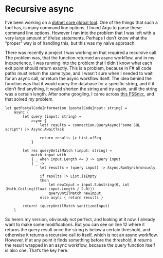 Recursive async
========================

I’ve been working on a [dotnet core global tool](https://docs.microsoft.com/en-us/dotnet/core/tools/global-tools). One of the things that such a tool has, is many command line options. I found Argu to parse these command line options. However I ran into the problem that I was left with a very large amount of if/else statements. Perhaps I don’t know what the “proper” way is of handling this, but this was my naive approach.

There was recently a project I was working on that required a recursive call. The problem was, that the function returned an async workflow, and in my inexperience, I was running into the problem that I didn’t know what each exit point should return exactly. This is a problem, because in F# all code paths must return the same type, and I wasn’t sure when I needed to wait for an async call, or return the async workflow itself. The idea behind the function was that it would query the database for a specific string, and if it didn’t find anything, it would shorten the string and try again, until the string was a certain length. After some googling, I came across [this FSSnip:](http://www.fssnip.net/hr/title/Async-function-that-retries-work), and that solved my problem.


```
let getPostalCodeInformation (postalCodeInput: string) =
    async {
        let query (input: string) =
            async {
                let! results = connection.QueryAsync("some SQL script") |> Async.AwaitTask

                return results |> List.ofSeq
            }

        let rec queryUntilMatch (input: string) =
            match input with
            | _ when input.Length <= 3 -> query input
            | _ ->
                let results = (query input) |> Async.RunSynchronously

                if results |> List.isEmpty
                then
                    let newInput = input.Substring(0, int (Math.Ceiling(float input.Length / 2.0)))
                    queryUntilMatch newInput
                else async { return results }

        return! (queryUntilMatch sanitizedInput)
    }
```

So here’s my version, obviously not perfect, and looking at it now, I already want to make some modifications. But you can see on line 12 where it returns the query result once the string is below a certain threshold, and otherwise it returns a recursive call to itself, which is not an async workflow. However, if at any point it finds something before the threshold, it returns the result wrapped in an async workflow, because the query function itself is also one. That’s the key here.
